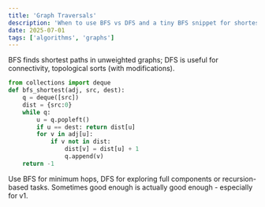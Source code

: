 ```yaml
---
title: 'Graph Traversals'
description: 'When to use BFS vs DFS and a tiny BFS snippet for shortest unweighted paths.'
date: 2025-07-01
tags: ['algorithms', 'graphs']
---
```


BFS finds shortest paths in unweighted graphs; DFS is useful for connectivity, topological sorts (with modifications).

```python
from collections import deque
def bfs_shortest(adj, src, dest):
	q = deque([src])
	dist = {src:0}
	while q:
		u = q.popleft()
		if u == dest: return dist[u]
		for v in adj[u]:
			if v not in dist:
				dist[v] = dist[u] + 1
				q.append(v)
	return -1
```

Use BFS for minimum hops, DFS for exploring full components or recursion-based tasks.
Sometimes good enough is actually good enough - especially for v1.
